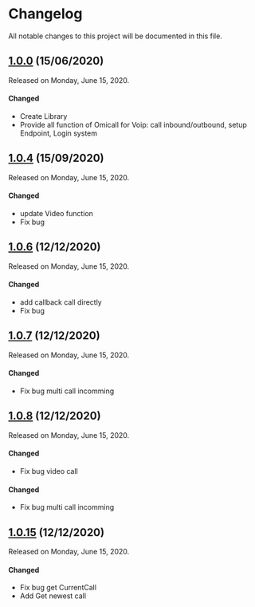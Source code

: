 # Changelog

All notable changes to this project will be documented in this file.



## [1.0.0](https://github.com/VIHATTeam/OmiKit.git) (15/06/2020)

Released on Monday, June 15, 2020.

#### Changed

- Create Library
- Provide all function of Omicall for Voip: call inbound/outbound, setup Endpoint, Login system

## [1.0.4](https://github.com/VIHATTeam/OmiKit.git) (15/09/2020)

Released on Monday, June 15, 2020.

#### Changed

- update Video function
- Fix bug

## [1.0.6](https://github.com/VIHATTeam/OmiKit.git) (12/12/2020)

Released on Monday, June 15, 2020.

#### Changed

- add callback call directly
- Fix bug
## [1.0.7](https://github.com/VIHATTeam/OmiKit.git) (12/12/2020)

Released on Monday, June 15, 2020.

#### Changed

- Fix bug multi call incomming
## [1.0.8](https://github.com/VIHATTeam/OmiKit.git) (12/12/2020)

Released on Monday, June 15, 2020.

#### Changed

- Fix bug video call
#### Changed

- Fix bug multi call incomming
## [1.0.15](https://github.com/VIHATTeam/OmiKit.git) (12/12/2020)

Released on Monday, June 15, 2020.

#### Changed

- Fix bug get CurrentCall
- Add Get newest call
